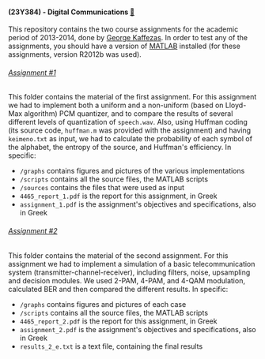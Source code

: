 #### (23Y384) - Digital Communications [:link:](https://www.ceid.upatras.gr/en/undergraduate/courses/23%CE%A5384)
This repository contains the two course assignments for the academic period of 2013-2014, done by
[George Kaffezas](https://github.com/gkffzs). In order to test any of the assignments, you should have a version of 
[MATLAB](https://www.mathworks.com/products/matlab/) installed (for these assignments, version R2012b was used).

###### [Assignment #1](https://github.com/gkffzs/CEID/tree/master/23Y384/Assignment%20%231)
This folder contains the material of the first assignment. For this assignment we had to implement both a uniform and 
a non-uniform (based on Lloyd-Max algorithm) PCM quantizer, and to compare the results of several different levels of
quantization of `speech.wav`. Also, using Huffman coding (its source code, `huffman.m` was provided with the assignment)
and having `keimeno.txt` as input, we had to calculate the probability of each symbol of the alphabet, the entropy of the
source, and Huffman's efficiency. In specific:
- `/graphs` contains figures and pictures of the various implementations
- `/scripts` contains all the source files, the MATLAB scripts
- `/sources` contains the files that were used as input
- `4465_report_1.pdf` is the report for this assignment, in Greek
- `assignment_1.pdf` is the assignment's objectives and specifications, also in Greek

###### [Assignment #2](https://github.com/gkffzs/CEID/tree/master/23Y384/Assignment%20%232)
This folder contains the material of the second assignment. For this assignment we had to implement a simulation of a
basic telecommunication system (transmitter-channel-receiver), including filters, noise, upsampling and decision modules.
We used 2-PAM, 4-PAM, and 4-QAM modulation, calculated BER and then compared the different results. In specific:
- `/graphs` contains figures and pictures of each case
- `/scripts` contains all the source files, the MATLAB scripts
- `4465_report_2.pdf` is the report for this assignment, in Greek
- `assignment_2.pdf` is the assignment's objectives and specifications, also in Greek
- `results_2_e.txt` is a text file, containing the final results
